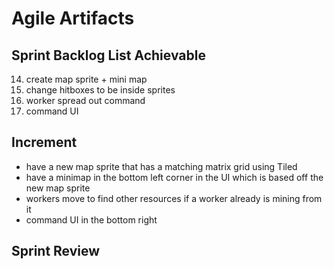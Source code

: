 # Agile Artifacts

## Sprint Backlog List Achievable

14. create map sprite + mini map
15. change hitboxes to be inside sprites
16. worker spread out command
17. command UI

## Increment

- have a new map sprite that has a matching matrix grid using Tiled
- have a minimap in the bottom left corner in the UI which is based off the new map sprite
- workers move to find other resources if a worker already is mining from it
- command UI in the bottom right

## Sprint Review